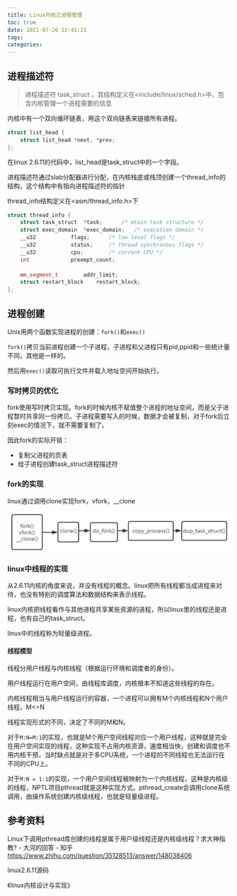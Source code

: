 ```yaml
---
title: Linux内核之进程管理
toc: true
date: 2021-07-26 12:41:21
tags:
categories:
---
```


<!--more-->

## 进程描述符

> 进程描述符 task_struct ，其结构定义在<include/linux/sched.h>中，包含内核管理一个进程需要的信息

内核中有一个双向循环链表，用这个双向链表来链接所有进程。

```c++
struct list_head {
	struct list_head *next, *prev;
};
```

在linux 2.6.11的代码中，list_head是task_struct中的一个字段。

进程描述符通过slab分配器进行分配，在内核栈底或栈顶创建一个thread_info的结构，这个结构中有指向进程描述符的指针

thread_info结构定义在<asm/thread_info.h>下

```c++
struct thread_info {
	struct task_struct	*task;		/* mtain task structure */
	struct exec_domain	*exec_domain;	/* execution domain */
	__u32			flags;		/* low level flags */
	__u32			status;		/* thread synchronous flags */
	__u32			cpu;		/* current CPU */
	int 			preempt_count;

	mm_segment_t		addr_limit;	
	struct restart_block    restart_block;
};
```



## 进程创建

Unix用两个函数实现进程的创建：`fork()`和`exec()`

`fork()`拷贝当前进程创建一个子进程，子进程和父进程只有pid,ppid和一些统计量不同，其他是一样的。

然后用`exec()`读取可执行文件并载入地址空间开始执行。

### 写时拷贝的优化

fork使用写时拷贝实现。fork的时候内核不赋值整个进程的地址空间，而是父子进程暂时共享同一份拷贝。子进程需要写入的时候，数据才会被复制，对于fork后立刻exec的情况下，就不需要复制了。

因此fork的实际开销：

* 复制父进程的页表
* 给子进程创建task_struct进程描述符

### fork的实现

linux通过调用clone实现fork，vfork，__clone

![image-20210726133048556](Linux内核之进程管理/image-20210726214717977.png)

### linux中线程的实现

从2.6.11内核的角度来说，并没有线程的概念。linux把所有线程都当成进程来对待，也没有特别的调度算法和数据结构来表示线程。

linux内核把线程看作与其他进程共享某些资源的进程，所以linux里的线程还是进程，也有自己的task_struct。

linux中的线程称为轻量级进程。

#### 线程模型

线程分用户线程与内核线程（根据运行环境和调度者的身份）。

用户线程运行在用户空间，由线程库调度，内核根本不知道这些线程的存在。

内核线程相当与用户线程运行的容器，一个进程可以拥有M个内核线程和N个用户线程，M<=N

线程实现形式的不同，决定了不同的M和N。

对于`M:N=M:1`的实现，也就是M个用户空间线程对应一个用户线程，这种就是完全在用户空间实现的线程，这种实现不占用内核资源，速度相当快，创建和调度也不用内核干预，当时缺点就是对于多CPU系统，一个进程的不同线程也无法运行在不同的CPU上。

对于`M:N = 1:1`的实现，一个用户空间线程被映射为一个内核线程，这种是内核级的线程，NPTL项目pthread就是这种实现方式。pthread_create会调用clone系统调用，由操作系统创建内核级线程，也就是轻量级进程。











## 参考资料

Linux下调用pthread库创建的线程是属于用户级线程还是内核级线程？求大神指教? - 大河的回答 - 知乎 https://www.zhihu.com/question/35128513/answer/148038406

linux2.6.11源码

《linux内核设计与实现》

